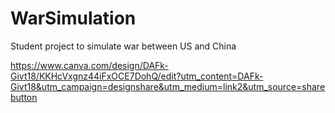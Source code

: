 # WarSimulation
Student project to simulate war between US and China


https://www.canva.com/design/DAFk-Givt18/KKHcVxgnz44iFxOCE7DohQ/edit?utm_content=DAFk-Givt18&utm_campaign=designshare&utm_medium=link2&utm_source=sharebutton
